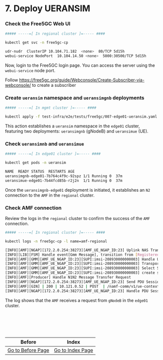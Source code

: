 # 7. Deploy UERANSIM

### Check the Free5GC Web UI

```bash
##### -----=[ In regional cluster ]=----- ####

kubectl get svc -n free5gc-cp

udr-nudr  ClusterIP 10.104.71.182  <none>  80/TCP 5d15h
webui-service NodePort  10.104.14.50 <none>  5000:30500/TCP 5d15h
```

Now, login to the Free5GC login page. You can access the server using the `webui-service` node port. 

Follow https://free5gc.org/guide/Webconsole/Create-Subscriber-via-webconsole/ to create a subscriber

### Create `ueransim` namespace and `ueransimgnb` deployments

```bash
##### -----=[ In mgmt cluster ]=----- ####

kubectl apply -f test-infra/e2e/tests/free5gc/007-edge01-ueransim.yaml
```

This action establishes a `ueransim` namespace in the `edge01` cluster, featuring two deployments: `ueransimgnb` (gNodeB) and `ueransimue` (UE).

### Check `ueransimnb` and `ueransimue`

```bash
##### -----=[ In edge01 cluster ]=----- ####

kubectl get pods -n ueransim

NAME  READY STATUS  RESTARTS AGE
ueransimgnb-edge01-7b764c4f9c-92spz 1/1 Running 0  37m
ueransimue-edge01-7b44fcd85b-r2j2n  1/1 Running 0  37m
```

Once the `ueransimgnb-edge01` deployment is initiated, it establishes an `N2` connection to the `AMF` in the `regional` cluster.

### Check AMF connection

Review the logs in the `regional` cluster to confirm the success of the `AMF` connection.

```bash
##### -----=[ In regional cluster ]=----- ####

kubectl logs -n free5gc-cp -l name=amf-regional

[INFO][AMF][NGAP][172.2.0.254:38273][AMF_UE_NGAP_ID:23] Uplink NAS Transport (RAN UE NGAP ID: 1)
[INFO][LIB][FSM] Handle event[Gmm Message], transition from [Registered] to [Registered]
[INFO][AMF][GMM][AMF_UE_NGAP_ID:23][SUPI:imsi-208930000000003] Handle UL NAS Transport
[INFO][AMF][GMM][AMF_UE_NGAP_ID:23][SUPI:imsi-208930000000003] Transport 5GSM Message to SMF
[INFO][AMF][GMM][AMF_UE_NGAP_ID:23][SUPI:imsi-208930000000003] Select SMF [snssai: {Sst:1 Sd:010203}, dnn: internet]
[INFO][AMF][GMM][AMF_UE_NGAP_ID:23][SUPI:imsi-208930000000003] create smContext[pduSessionID: 1] Success
[INFO][AMF][Producer] Handle N1N2 Message Transfer Request
[INFO][AMF][NGAP][172.2.0.254:38273][AMF_UE_NGAP_ID:23] Send PDU Session Resource Setup Request
[INFO][AMF][GIN] | 200 | 10.121.0.52 | POST  | /namf-comm/v1/ue-contexts/imsi-208930000000003/n1-n2-messages |
[INFO][AMF][NGAP][172.2.0.254:38273][AMF_UE_NGAP_ID:23] Handle PDU Session Resource Setup Response
```

The log shows that the `AMF` receives a request from `gNodeB` in the `edge01` cluster.

<br></br>
---
|Before|Index|
|--|--|
|[ Go to Before Page](6_deploy_upf_amf_smf.md) | [ Go to Index Page ](README.md)|
